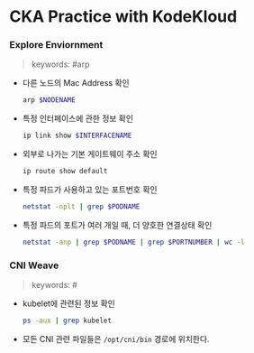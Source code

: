 # CKA Practice with KodeKloud
### Explore Enviornment
> keywords: #arp 

- 다른 노드의 Mac Address 확인
    ```bash
    arp $NODENAME
    ```

- 특정 인터페이스에 관한 정보 확인
    ```bash
    ip link show $INTERFACENAME
    ```

- 외부로 나가는 기본 게이트웨이 주소 확인
    ```bash
    ip route show default
    ```

- 특정 파드가 사용하고 있는 포트번호 확인
    ```bash
    netstat -nplt | grep $PODNAME
    ```

- 특정 파드의 포트가 여러 개일 때, 더 양호한 연결상태 확인
    ```bash
    netstat -anp | grep $PODNAME | grep $PORTNUMBER | wc -l
    ```

### CNI Weave
> keywords: #

- kubelet에 관련된 정보 확인
    ```bash
    ps -aux | grep kubelet
    ```

- 모든 CNI 관련 파일들은 `/opt/cni/bin` 경로에 위치한다.
